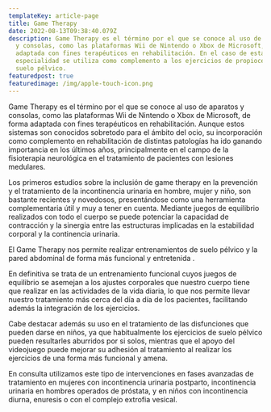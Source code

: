 ```yaml
---
templateKey: article-page
title: Game Therapy
date: 2022-08-13T09:38:40.079Z
description: Game Therapy es el término por el que se conoce al uso de aparatos
  y consolas, como las plataformas Wii de Nintendo o Xbox de Microsoft, de forma
  adaptada con fines terapéuticos en rehabilitación. En el caso de esta
  especialidad se utiliza como complemento a los ejercicios de propiocepción de
  suelo pélvico.
featuredpost: true
featuredimage: /img/apple-touch-icon.png
---
```

Game Therapy es el término por el que se conoce al uso de aparatos y consolas, como las plataformas Wii de Nintendo o Xbox de Microsoft, de forma adaptada con fines terapéuticos en rehabilitación. Aunque estos sistemas son conocidos sobretodo para el ámbito del ocio, su incorporación como complemento en rehabilitación de distintas patologías ha ido ganando importancia en los últimos años, principalmente en el campo de la fisioterapia neurológica en el tratamiento de pacientes con lesiones medulares.

Los primeros estudios sobre la inclusión de game therapy en la prevención y el tratamiento de la incontinencia urinaria en hombre, mujer y niño, son bastante recientes y novedosos, presentándose como una herramienta complementaria útil y muy a tener en cuenta. Mediante juegos de equilibrio realizados con todo el cuerpo se puede potenciar la capacidad de contracción y la sinergia entre las estructuras implicadas en la estabilidad corporal y la continencia urinaria. 

El Game Therapy nos permite realizar entrenamientos de suelo pélvico y la pared abdominal de forma más funcional y entretenida .

En definitiva se trata de un entrenamiento funcional cuyos juegos de equilibrio se asemejan a los ajustes corporales que nuestro cuerpo tiene que realizar en las actividades de la vida diaria, lo que nos permite llevar nuestro tratamiento más cerca del día a día de los pacientes, facilitando además la integración de los ejercicios. 

Cabe destacar además su uso en el tratamiento de las disfunciones que pueden darse en niños, ya que habitualmente los ejercicios de suelo pélvico pueden resultarles aburridos por si solos, mientras que el apoyo del videojuego puede mejorar su adhesión al tratamiento al realizar los ejercicios de una forma más funcional y amena.

En consulta utilizamos este tipo de intervenciones en fases avanzadas de tratamiento en mujeres con incontinencia urinaria postparto, incontinencia urinaria en hombres operados de próstata, y en niños con incontinencia diurna, enuresis o con el complejo extrofia vesical.